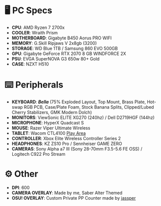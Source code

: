 # 🖥️ PC Specs
- **CPU**: AMD Ryzen 7 2700x
- **COOLER**: Wraith Prism
- **MOTHERBOARD**: Gigabyte B450 Aorus PRO WIFI
- **MEMORY**: G.Skill Ripjaws V 2x8gb (3200)
- **STORAGE**: WD Blue 1TB / Samsung 860 EVO 500GB
- **GPU**: Gigabyte GeForce RTX 2070 8 GB WINDFORCE 2X
- **PSU**: EVGA SuperNOVA G3 650w 80+ Gold
- **CASE**: NZXT H510

# ⌨️ Peripherals
* **KEYBOARD**: ***Bella*** (75% Exploded Layout, Top Mount, Brass Plate, Hot-swap RGB PCB, Case/Plate Foam, Stock Banana Splits, Clipped/Lubed Cherry Stabilizers, GMK Modern Dolch)
* **MONITORS**: ViewSonic ELITE XG270 (240hz) / Dell D2719HGF (144hz)
* **MICROPHONE**: HyperX Quadcast S
* **MOUSE**: Razer Viper Ultimate Wireless
* **TABLET**: Wacom CTL4100 [Play Area](https://imgur.com/a/FaFj2Zm)
* **CONTROLLER**: Xbox Elite Wireless Controller Series 2
* **HEADPHONES**: KZ ZS10 Pro / Sennheiser GAME ZERO
* **CAMERAS**: Sony Alpha a7 III (Sony 28-70mm F3.5-5.6 FE OSS) / Logitech C922 Pro Stream

# ⚙️ Other
- **DPI**: 600
- **CAMERA OVERLAY**: Made by me, Saber Alter Themed
- **OSU! OVERLAY**: Custom Private PP Counter made by [jassper](https://www.twitch.tv/jassper0)
